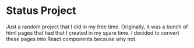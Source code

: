 # Status Project

Just a random project that I did in my free time.
Originally, it was a bunch of html pages that had that I created
in my spare time. I decided to convert these pages into 
React components because why not.